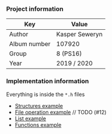 ### Project information

Key | Value
--- | ---
Author | Kasper Seweryn
Album number | 107920
Group | 8 (PS16)
Year | 2019 / 2020

### Implementation information
Everything is inside the `*.h` files

- [Structures example](/src/desktop_entry.h#L14)
- [File operation example](/main.c) // TODO (#12)
- [List example](/src/desktop_entry.h#L28)
- [Functions example](/src/utils.c#L32)
